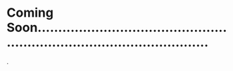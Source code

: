 # Coming Soon...............................................................................................
.
